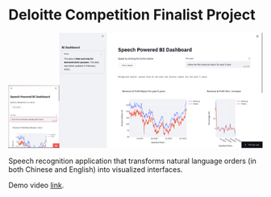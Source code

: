 # Deloitte Competition Finalist Project

<p align="center"><img width="20%" src="assets/phone.png"/><img width="80%" src="assets/desktop.png"/></p>

Speech recognition application that transforms natural language orders (in both Chinese and English) into visualized interfaces. 

Demo video [link](https://drive.google.com/file/d/1zDA6gcEUT7V5F9_qN4k3h8GCqpRL0YdP/view?usp=sharing).


